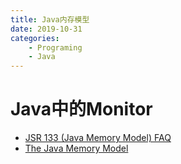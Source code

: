 ```yaml
---
title: Java内存模型
date: 2019-10-31
categories:  
    - Programing
    - Java
---
```


<!-- more -->

# Java中的Monitor


* [JSR 133 (Java Memory Model) FAQ](http://www.cs.umd.edu/~pugh/java/memoryModel/jsr-133-faq.html)
* [The Java Memory Model](http://www.cs.umd.edu/users/pugh/java/memoryModel/)

